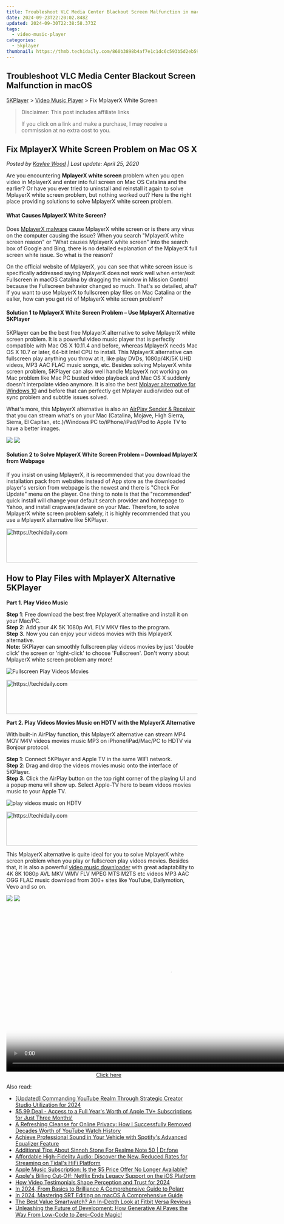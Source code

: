 ```yaml
---
title: Troubleshoot VLC Media Center Blackout Screen Malfunction in macOS
date: 2024-09-23T22:20:02.848Z
updated: 2024-09-30T22:38:58.373Z
tags:
  - video-music-player
categories:
  - 5kplayer
thumbnail: https://thmb.techidaily.com/860b3898b4af7e1c1dc6c593b5d2eb5997c8c8e6aad583a53288672db7b6ce02.jpg
---
```


## Troubleshoot VLC Media Center Blackout Screen Malfunction in macOS

[5KPlayer](https://tools.techidaily.com/5kplayer/products/) \> [Video Music Player](https://tools.techidaily.com/5kplayer/video-music-player/) \> Fix MplayerX White Screen

>  Disclaimer: This post includes affiliate links
>
>  If you click on a link and make a purchase, I may receive a commission at no extra cost to you.
>

## Fix MplayerX White Screen Problem on Mac OS X

 _Posted by [Kaylee Wood](https://www.quora.com/profile/Amanda-Hu-21) | Last update: April 25, 2020_

Are you encountering **MplayerX white screen** problem when you open video in MplayerX and enter into full screen on Mac OS Catalina and the earlier? Or have you ever tried to uninstall and reinstall it again to solve MplayerX white screen problem, but nothing worked out? Here is the right place providing solutions to solve MplayerX white screen problem.

#### **What Causes MplayerX White Screen?**

Does [MplayerX malware](https://tools.techidaily.com/5kplayer/video-music-player/) cause MplayerX white screen or is there any virus on the computer causing the issue? When you search "MplayerX white screen reason" or "What causes MplayerX white screen" into the search box of Google and Bing, there is no detailed explanation of the MplayerX full screen white issue. So what is the reason? 

On the official website of MplayerX, you can see that white screen issue is specifically addressed saying MplayerX does not work well when enter/exit Fullscreen in macOS Catalina by dragging the window in Mission Control because the Fullscreen behavior changed so much. That's so detailed, aha? If you want to use MplayerX to fullscreen play files on Mac Catalina or the ealier, how can you get rid of MplayerX white screen problem?

#### **Solution 1 to MplayerX White Screen Problem – Use MplayerX Alternative 5KPlayer**

5KPlayer can be the best free MplayerX alternative to solve MplayerX white screen problem. It is a powerful video music player that is perfectly compatible with Mac OS X 10.11.4 and before, whereas MplayerX needs Mac OS X 10.7 or later, 64-bit Intel CPU to install. This MplayerX alternative can fullscreen play anything you throw at it, like play DVDs, 1080p/4K/5K UHD videos, MP3 AAC FLAC music songs, etc. Besides solving MplayerX white screen problem, 5KPlayer can also well handle MplayerX not working on Mac problem like Mac PC busted video playback and Mac OS X suddenly doesn't interpolate video anymore. It is also the best [Mplayer alternative for Windows 10](https://tools.techidaily.com/5kplayer/video-music-player/) and before that can perfectly get Mplayer audio/video out of sync problem and subtitle issues solved. 

What's more, this MplayerX alternative is also an [AirPlay Sender & Receiver](https://tools.techidaily.com/5kplayer/airplay/) that you can stream what's on your Mac (Catalina, Mojave, High Sierra, Sierra, El Capitan, etc.)/Windows PC to/iPhone/iPad/iPod to Apple TV to have a better images.

[![](https://www.5kplayer.com/video-music-player/../button/freedownwhitewin.png)](https://tools.techidaily.com/5kplayer/products/) [![](https://www.5kplayer.com/video-music-player/../button/freedownbackmac.png)](https://tools.techidaily.com/5kplayer/products/) 

#### **Solution 2 to Solve MplayerX White Screen Problem – Download MplayerX from Webpage**

If you insist on using MplayerX, it is recommended that you download the installation pack from websites instead of App store as the downloaded player's version from webpage is the newest and there is "Check For Update" menu on the player. One thing to note is that the "recommended" quick install will change your default search provider and homepage to Yahoo, and install crapware/adware on your Mac. Therefore, to solve MplayerX white screen problem safely, it is highly recommended that you use a MplayerX alternative like 5KPlayer.

<!-- affiliate ads begin -->
<a href="https://imp.i357552.net/c/5597632/1030380/11832" target="_top" id="1030380">
  <img src="//a.impactradius-go.com/display-ad/11832-1030380" border="0" alt="https://techidaily.com" width="720" height="90"/>
</a>
<img height="0" width="0" src="https://imp.i357552.net/i/5597632/1030380/11832" style="position:absolute;visibility:hidden;" border="0" />
<!-- affiliate ads end -->

## How to Play Files with MplayerX Alternative 5KPlayer

**Part 1\. Play Video Music**

**Step 1**: Free download the best free MplayerX alternative and install it on your Mac/PC.  
**Step 2**: Add your 4K 5K 1080p AVL FLV MKV files to the program.  
**Step 3.** Now you can enjoy your videos movies with this MplayerX alternative.  
**Note:** 5KPlayer can smoothly fullscreen play videos movies by just 'double click' the screen or 'right-click' to choose 'Fullscreen'. Don't worry about MplayerX white screen problem any more!

![Fullscreen Play Videos Movies](https://www.5kplayer.com/video-music-player/img/5kplayer-play-video-free.jpg) 

<!-- affiliate ads begin -->
<a href="https://imp.i110150.net/c/5597632/798161/11305" target="_top" id="798161">
  <img src="//a.impactradius-go.com/display-ad/11305-798161" border="0" alt="https://techidaily.com" width="728" height="90"/>
</a>
<img height="0" width="0" src="https://imp.i110150.net/i/5597632/798161/11305" style="position:absolute;visibility:hidden;" border="0" />
<!-- affiliate ads end -->

 **Part 2\. Play Videos Movies Music on HDTV with the MplayerX Alternative** 

With built-in AirPlay function, this MplayerX alternative can stream MP4 MOV M4V videos movies music MP3 on iPhone/iPad/Mac/PC to HDTV via Bonjour protocol.

**Step 1**: Connect 5KPlayer and Apple TV in the same WIFI network.  
**Step 2**: Drag and drop the videos movies music onto the interface of 5KPlayer.  
**Step 3.** Click the AirPlay button on the top right corner of the playing UI and a popup menu will show up. Select Apple-TV here to beam videos movies music to your Apple TV.

![play videos music on HDTV](https://www.5kplayer.com/video-music-player/img/5k-airplay-airplay-with-win10-xsy-15021502.jpg) 

<!-- affiliate ads begin -->
<a href="https://imp.i110150.net/c/5597632/924297/11305" target="_top" id="924297">
  <img src="//a.impactradius-go.com/display-ad/11305-924297" border="0" alt="https://techidaily.com" width="728" height="90"/>
</a>
<img height="0" width="0" src="https://imp.i110150.net/i/5597632/924297/11305" style="position:absolute;visibility:hidden;" border="0" />
<!-- affiliate ads end -->

This MplayerX alternative is quite ideal for you to solve MplayerX white screen problem when you play or fullscreen play videos movies. Besides that, it is also a powerful [video music downloader](https://tools.techidaily.com/5kplayer/youtube-download/) with great adaptability to 4K 8K 1080p AVL MKV WMV FLV MPEG MTS M2TS etc videos MP3 AAC OGG FLAC music download from 300+ sites like YouTube, Dailymotion, Vevo and so on.

[![](https://www.5kplayer.com/video-music-player/../button/freedownbackmac.png)](https://tools.techidaily.com/5kplayer/products/) [![](https://www.5kplayer.com/video-music-player/../button/freedownbackwin.png)](https://tools.techidaily.com/5kplayer/products/)

<!-- affiliate ads begin -->
<span id="1424531">
					<video width="864" height="NaN" style="cursor:pointer"
           poster="//a.impactradius-go.com/display-clicktoplayimage/1424531.png"
           onclick="if(!this.playClicked){this.play();this.setAttribute('controls',true);this.playClicked=true;}">
	   <source src="//a.impactradius-go.com/display-ad/16446-1424531">
	   <img src="//a.impactradius-go.com/display-clicktoplayimage/1424531.png" style="border: none; height: 100%; width: 100%; object-fit: contain">
	</video>
	<div style="width:540px;text-align:center"><a href="javascript:window.open(decodeURIComponent('https%3A%2F%2Flaganoo.pxf.io%2Fc%2F5597632%2F1424531%2F16446'), '_blank');void(0);">Click here</a></div>
</span>
<img height="0" width="0" src="https://imp.pxf.io/i/5597632/1424531/16446" style="position:absolute;visibility:hidden;" border="0" />
<!-- affiliate ads end -->

<ins class="adsbygoogle"
     style="display:block"
     data-ad-format="autorelaxed"
     data-ad-client="ca-pub-7571918770474297"
     data-ad-slot="1223367746"></ins>

<ins class="adsbygoogle"
     style="display:block"
     data-ad-client="ca-pub-7571918770474297"
     data-ad-slot="8358498916"
     data-ad-format="auto"
     data-full-width-responsive="true"></ins>

<span class="atpl-alsoreadstyle">Also read:</span>
<div><ul>
<li><a href="https://facebook-video-share.techidaily.com/updated-commanding-youtube-realm-through-strategic-creator-studio-utilization-for-2024/"><u>[Updated] Commanding YouTube Realm Through Strategic Creator Studio Utilization for 2024</u></a></li>
<li><a href="https://media-tips.techidaily.com/599-deal-access-to-a-full-years-worth-of-apple-tvplus-subscriptions-for-just-three-months/"><u>$5.99 Deal - Access to a Full Year's Worth of Apple TV+ Subscriptions for Just Three Months!</u></a></li>
<li><a href="https://media-tips.techidaily.com/a-refreshing-cleanse-for-online-privacy-how-i-successfully-removed-decades-worth-of-youtube-watch-history/"><u>A Refreshing Cleanse for Online Privacy: How I Successfully Removed Decades Worth of YouTube Watch History</u></a></li>
<li><a href="https://media-tips.techidaily.com/achieve-professional-sound-in-your-vehicle-with-spotifys-advanced-equalizer-feature/"><u>Achieve Professional Sound in Your Vehicle with Spotify's Advanced Equalizer Feature</u></a></li>
<li><a href="https://pokemon-go-android.techidaily.com/additional-tips-about-sinnoh-stone-for-realme-note-50-drfone-by-drfone-virtual-android/"><u>Additional Tips About Sinnoh Stone For Realme Note 50 | Dr.fone</u></a></li>
<li><a href="https://media-tips.techidaily.com/affordable-high-fidelity-audio-discover-the-new-reduced-rates-for-streaming-on-tidals-hifi-platform/"><u>Affordable High-Fidelity Audio: Discover the New, Reduced Rates for Streaming on Tidal's HiFi Platform</u></a></li>
<li><a href="https://media-tips.techidaily.com/apple-music-subscription-is-the-5-price-offer-no-longer-available/"><u>Apple Music Subscription: Is the $5 Price Offer No Longer Available?</u></a></li>
<li><a href="https://media-tips.techidaily.com/apples-billing-cut-off-netflix-ends-legacy-support-on-the-ios-platform/"><u>Apple's Billing Cut-Off: Netflix Ends Legacy Support on the iOS Platform</u></a></li>
<li><a href="https://some-techniques.techidaily.com/how-video-testimonials-shape-perception-and-trust-for-2024/"><u>How Video Testimonials Shape Perception and Trust for 2024</u></a></li>
<li><a href="https://some-techniques.techidaily.com/in-2024-from-basics-to-brilliance-a-comprehensive-guide-to-polarr/"><u>In 2024, From Basics to Brilliance A Comprehensive Guide to Polarr</u></a></li>
<li><a href="https://fox-info.techidaily.com/in-2024-mastering-srt-editing-on-macos-a-comprehensive-guide/"><u>In 2024, Mastering SRT Editing on macOS A Comprehensive Guide</u></a></li>
<li><a href="https://buynow-reviews.techidaily.com/the-best-value-smartwatch-an-in-depth-look-at-fitbit-versa-reviews/"><u>The Best Value Smartwatch? An In-Depth Look at Fitbit Versa Reviews</u></a></li>
<li><a href="https://win-popular.techidaily.com/unleashing-the-future-of-development-how-generative-ai-paves-the-way-from-low-code-to-zero-code-magic/"><u>Unleashing the Future of Development: How Generative AI Paves the Way From Low-Code to Zero-Code Magic!</u></a></li>
</ul></div>

